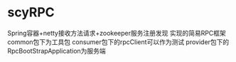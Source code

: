 # scyRPC
Spring容器+netty接收方法请求+zookeeper服务注册发现  实现的简易RPC框架
common包下为工具包
consumer包下的rpcClient可以作为测试
provider包下的RpcBootStrapApplication为服务端
